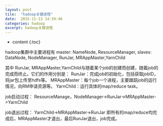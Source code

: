 ```yaml
---
layout: post
tile:  "hadoop关键进程"
date:  2015-11-13 14:39:46
categories: hadoop 
excerpt: hadoop关键进程
---
```


* content
{:toc}



 hadoop集群中主要进程有
master:   NameNode, ResourceManager,
slaves:   DataNode, NodeManager,  RunJar, MRAppMaster,YarnChild

其中 RunJar, MRAppMaster,YarnChild与随着某个job的创建而创建，随着job的完成而终止。它们的作用分别是：
RunJar：完成job的初始化，包括获取jobID，将jar包上传至hdfs等。
MRAppMaster：每个job一个进程，主要跟踪job的运行情况，向RM申请资源等。
YarnChild：运行具体的map/reduce task。

job启动过程：
ResourceManage，NodeManager->RunJar->MRAppMaster->YarnChild

job退出过程：
YarnChild->MRAppMaster->RunJar
即所有的map/reduce均完成后，MRAppMaster才退出，最后RunJar退出，job完成。
